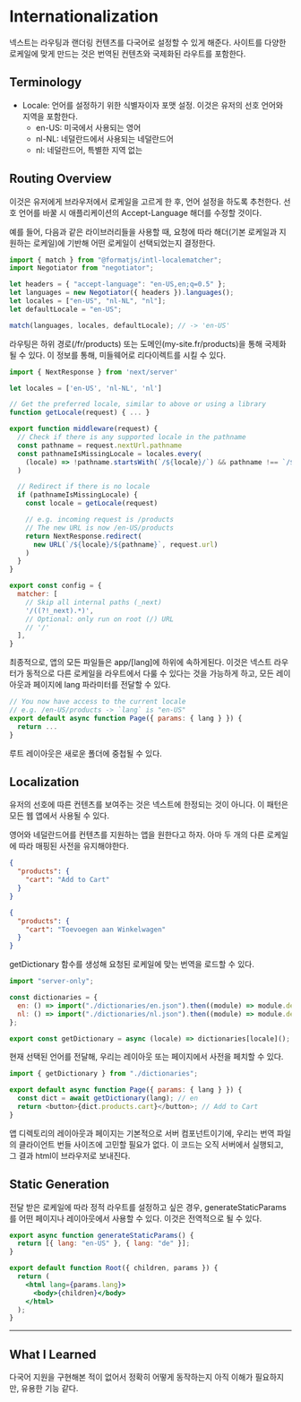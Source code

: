 # Internationalization

넥스트는 라우팅과 랜더링 컨텐츠를 다국어로 설정할 수 있게 해준다.
사이트를 다양한 로케일에 맞게 만드는 것은 번역된 컨텐츠와 국제화된 라우트를 포함한다.

## Terminology

- Locale: 언어를 설정하기 위한 식별자이자 포맷 설정. 이것은 유저의 선호 언어와 지역을 포함한다.
  - en-US: 미국에서 사용되는 영어
  - nl-NL: 네덜란드에서 사용되는 네덜란드어
  - nl: 네덜란드어, 특별한 지역 없는

## Routing Overview

이것은 유저에게 브라우저에서 로케일을 고르게 한 후, 언어 설정을 하도록 추천한다.
선호 언어를 바꿀 시 애플리케이션의 Accept-Language 해더를 수정할 것이다.

예를 들어, 다음과 같은 라이브러리들을 사용할 때, 요청에 따라 해더(기본 로케일과 지원하는 로케일)에 기반해 어떤 로케일이 선택되었는지 결정한다.

```jsx
import { match } from "@formatjs/intl-localematcher";
import Negotiator from "negotiator";

let headers = { "accept-language": "en-US,en;q=0.5" };
let languages = new Negotiator({ headers }).languages();
let locales = ["en-US", "nl-NL", "nl"];
let defaultLocale = "en-US";

match(languages, locales, defaultLocale); // -> 'en-US'
```

라우팅은 하위 경로(/fr/products) 또는 도메인(my-site.fr/products)을 통해 국제화될 수 있다.
이 정보를 통해, 미들웨어로 리다이렉트를 시킬 수 있다.

```jsx
import { NextResponse } from 'next/server'

let locales = ['en-US', 'nl-NL', 'nl']

// Get the preferred locale, similar to above or using a library
function getLocale(request) { ... }

export function middleware(request) {
  // Check if there is any supported locale in the pathname
  const pathname = request.nextUrl.pathname
  const pathnameIsMissingLocale = locales.every(
    (locale) => !pathname.startsWith(`/${locale}/`) && pathname !== `/${locale}`
  )

  // Redirect if there is no locale
  if (pathnameIsMissingLocale) {
    const locale = getLocale(request)

    // e.g. incoming request is /products
    // The new URL is now /en-US/products
    return NextResponse.redirect(
      new URL(`/${locale}/${pathname}`, request.url)
    )
  }
}

export const config = {
  matcher: [
    // Skip all internal paths (_next)
    '/((?!_next).*)',
    // Optional: only run on root (/) URL
    // '/'
  ],
}
```

최종적으로, 앱의 모든 파일들은 app/[lang]에 하위에 속하게된다.
이것은 넥스트 라우터가 동적으로 다른 로케일을 라우트에서 다룰 수 있다는 것을 가능하게 하고, 모든 레이아웃과 페이지에 lang 파라미터를 전달할 수 있다.

```jsx
// You now have access to the current locale
// e.g. /en-US/products -> `lang` is "en-US"
export default async function Page({ params: { lang } }) {
  return ...
}
```

루트 레이아웃은 새로운 폴더에 중첩될 수 있다.

## Localization

유저의 선호에 따른 컨텐츠를 보여주는 것은 넥스트에 한정되는 것이 아니다.
이 패턴은 모든 웹 앱에서 사용될 수 있다.

영어와 네덜란드어를 컨텐츠를 지원하는 앱을 원한다고 하자.
아마 두 개의 다른 로케일에 따라 매핑된 사전을 유지해야한다.

```json
{
  "products": {
    "cart": "Add to Cart"
  }
}
```

```json
{
  "products": {
    "cart": "Toevoegen aan Winkelwagen"
  }
}
```

getDictionary 함수를 생성해 요청된 로케일에 맞는 번역을 로드할 수 있다.

```js
import "server-only";

const dictionaries = {
  en: () => import("./dictionaries/en.json").then((module) => module.default),
  nl: () => import("./dictionaries/nl.json").then((module) => module.default),
};

export const getDictionary = async (locale) => dictionaries[locale]();
```

현재 선택된 언어를 전달해, 우리는 레이아웃 또는 페이지에서 사전을 페치할 수 있다.

```js
import { getDictionary } from "./dictionaries";

export default async function Page({ params: { lang } }) {
  const dict = await getDictionary(lang); // en
  return <button>{dict.products.cart}</button>; // Add to Cart
}
```

앱 디렉토리의 레이아웃과 페이지는 기본적으로 서버 컴포넌트이기에, 우리는 번역 파일의 클라이언트 번들 사이즈에 고민할 필요가 없다.
이 코드는 오직 서버에서 실행되고, 그 결과 html이 브라우저로 보내진다.

## Static Generation

전달 받은 로케일에 따라 정적 라우트를 설정하고 싶은 경우, generateStaticParams를 어떤 페이지나 레이아웃에서 사용할 수 있다.
이것은 전역적으로 될 수 있다.

```jsx
export async function generateStaticParams() {
  return [{ lang: "en-US" }, { lang: "de" }];
}

export default function Root({ children, params }) {
  return (
    <html lang={params.lang}>
      <body>{children}</body>
    </html>
  );
}
```

---

## What I Learned

다국어 지원을 구현해본 적이 없어서 정확히 어떻게 동작하는지 아직 이해가 필요하지만, 유용한 기능 같다.
